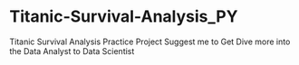 # Titanic-Survival-Analysis_PY
Titanic Survival Analysis Practice Project Suggest me to Get Dive more into the Data Analyst to Data Scientist
